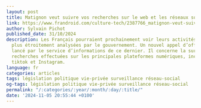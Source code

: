 ```yaml
---
layout: post
title: Matignon veut suivre vos recherches sur le web et les réseaux sociaux
link: https://www.frandroid.com/culture-tech/2387766_matignon-veut-suivre-vos-recherches-sur-le-web-et-les-reseaux-sociaux
author: Sylvain Pichot
published_date: 31/10/2024
description: Les Français pourraient prochainement voir leurs activités numériques
  plus étroitement analysées par le gouvernement. Un nouvel appel d’offre vient d’être
  lancé par le service d’informations de ce dernier. Il concerne la surveillance des
  recherches effectuées sur les principales plateformes numériques, incluant google,
  tiktok et Instagram.
language: fr
categories: articles
tags: législation politique vie-privée surveillance réseau-social
og-tags: législation politique vie-privée surveillance réseau-social
permalink: "/:categories/:year/:month/:day/:title/"
date: '2024-11-05 20:55:44 +0100'
---
```

